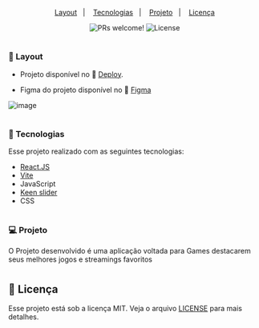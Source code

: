 <p align="center">
  <a href="#-layout">Layout</a>&nbsp;&nbsp;&nbsp;|&nbsp;&nbsp;&nbsp;
  <a href="#-tecnologias">Tecnologias</a>&nbsp;&nbsp;&nbsp;|&nbsp;&nbsp;&nbsp;
  <a href="#-projeto">Projeto</a>&nbsp;&nbsp;&nbsp;|&nbsp;&nbsp;&nbsp;
  <a href="#memo-licença">Licença</a>
</p>

<p align="center">
 <img src="https://img.shields.io/static/v1?label=PRs&message=welcome&color=49AA26&labelColor=000000" alt="PRs welcome!" />


  <img alt="License" src="https://img.shields.io/static/v1?label=license&message=MIT&color=49AA26&labelColor=000000">
</p>

#

### 🔖 Layout

- Projeto disponível no 🔗 [Deploy](https://nlwsportsreactjs.netlify.app). 

- Figma do projeto disponível no 🔗 [Figma](https://www.figma.com/file/dUlDOXSsSd3kTECFxZaBN1/NLW-eSports---Desafio-Extra-(Copy)?node-id=6%3A131&t=vp76gtgW5fPstpcG-0)


![image](https://user-images.githubusercontent.com/108701750/227625890-bfcd5f8c-b5f9-49f0-a642-4c6ee9ce5f4b.png)

#

### 🚀 Tecnologias

Esse projeto realizado com as seguintes tecnologias:

- [React.JS](https://react.dev/)
- [Vite](https://vitejs.dev/guide/)
- JavaScript 
- [Keen slider](https://keen-slider.io/)
- CSS

#

### 💻 Projeto

O Projeto desenvolvido é uma aplicação voltada para Games destacarem seus melhores jogos e streamings favoritos

#

## :memo: Licença

Esse projeto está sob a licença MIT. Veja o arquivo [LICENSE](.github/LICENSE.md) para mais detalhes.

